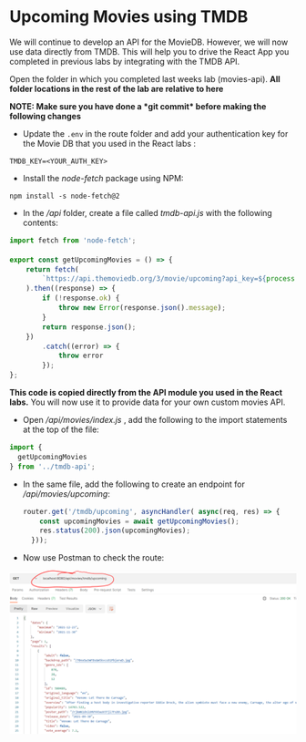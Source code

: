 # Upcoming Movies using TMDB

We will continue to develop an API for the MovieDB. However, we will now use data directly from TMDB.  This will help you to drive the React App you completed in previous labs by integrating with the TMDB API.

Open the folder in which you completed last weeks lab (movies-api). **All folder locations in the rest of the lab are relative to here**

**NOTE: Make sure you have done a \*git commit\* before making the following changes**

- Update the `.env` in the route folder and add your authentication key for the Movie DB that you used in the React labs :

```
TMDB_KEY=<YOUR_AUTH_KEY>
```

- Install the *node-fetch* package using NPM:

```
npm install -s node-fetch@2
```

- In the */api* folder, create a file called *tmdb-api.js* with the following contents:

```javascript
import fetch from 'node-fetch';

export const getUpcomingMovies = () => {
    return fetch(
        `https://api.themoviedb.org/3/movie/upcoming?api_key=${process.env.TMDB_KEY}&language=en-US&page=1`
    ).then((response) => {
        if (!response.ok) {
            throw new Error(response.json().message);
        }
        return response.json();
    })
        .catch((error) => {
            throw error
        });
};
```

**This code is copied directly from the API module you used in the React labs.** You will now use it to provide data for your own custom movies API.

- Open */api/movies/index.js* , add the following to the import statements at the top of the file:

```javascript
import {
  getUpcomingMovies
} from '../tmdb-api';

```

+ In the same file, add the following to create an endpoint for */api/movies/upcoming*:

  ~~~javascript
  router.get('/tmdb/upcoming', asyncHandler( async(req, res) => {
      const upcomingMovies = await getUpcomingMovies();
      res.status(200).json(upcomingMovies);
    }));
  ~~~

  

- Now use Postman to check  the route:

<img src="./img/image-20211201114241860.png" alt="image-20211201114241860" style="zoom:50%;" />